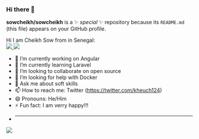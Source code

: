 ### Hi there 👋

**sowcheikh/sowcheikh** is a ✨ _special_ ✨ repository because its `README.md` (this file) appears on your GitHub profile.

Hi I am Cheikh Sow from in Senegal:
</br>
<a href="https://www.linkedin.com/in/cheikh-sow-5b8908142/" alt="My LinkedIn" rel="nofollow"> 
  <img src="https://camo.githubusercontent.com/a493f6833f99fb3c85788d6d9305e6b7a42b838e5ee5d138fd9a8214a7e77472/68747470733a2f2f696d672e736869656c64732e696f2f62616467652f6c696e6b6564696e2d2532333030373742352e7376673f267374796c653d666f722d7468652d6261646765266c6f676f3d6c696e6b6564696e266c6f676f436f6c6f723d7768697465" data-canonical-src="https://img.shields.io/badge/linkedin-%230077B5.svg?&amp;style=for-the-badge&amp;logo=linkedin&amp;logoColor=white" style="max-width:100%;">
</a>
<a href="https://twitter.com/kheuch124" alt="Follow Me on Twitter" rel="nofollow"> 
    <img src="https://camo.githubusercontent.com/e1c2fd3bcd4ed13889ed78d1e814261a7cfbc79ae826198b7813850b15a8d956/68747470733a2f2f696d672e736869656c64732e696f2f62616467652f747769747465722d2532333144413146322e7376673f267374796c653d666f722d7468652d6261646765266c6f676f3d74776974746572266c6f676f436f6c6f723d7768697465" data-canonical-src="https://img.shields.io/badge/twitter-%231DA1F2.svg?&amp;style=for-the-badge&amp;logo=twitter&amp;logoColor=white" style="max-width:100%;">
</a>

- 🔭 I’m currently working on Angular
- 🌱 I’m currently learning Laravel
- 👯 I’m looking to collaborate on open source
- 🤔 I’m looking for help with Docker
- 💬 Ask me about soft skills
- 📫 How to reach me: Twitter (https://twitter.com/kheuch124)
- 😄 Pronouns: He/Him
- ⚡ Fun fact: I am verry happy!!!
- <hr>
<img src="https://img.shields.io/badge/javascript-%23F7DF1E.svg?&style=for-the-badge&logo=javascript&logoColor=white" />

